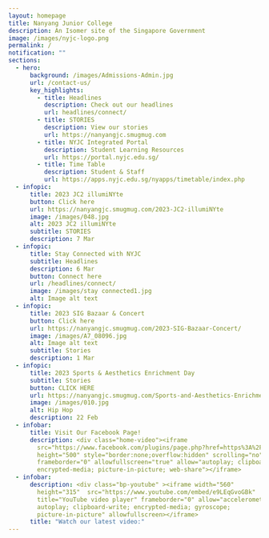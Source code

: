 ```yaml
---
layout: homepage
title: Nanyang Junior College
description: An Isomer site of the Singapore Government
image: /images/nyjc-logo.png
permalink: /
notification: ""
sections:
  - hero:
      background: /images/Admissions-Admin.jpg
      url: /contact-us/
      key_highlights:
        - title: Headlines
          description: Check out our headlines
          url: headlines/connect/
        - title: STORIES
          description: View our stories
          url: https://nanyangjc.smugmug.com
        - title: NYJC Integrated Portal
          description: Student Learning Resources
          url: https://portal.nyjc.edu.sg/
        - title: Time Table
          description: Student & Staff
          url: https://apps.nyjc.edu.sg/nyapps/timetable/index.php
  - infopic:
      title: 2023 JC2 illumiNYte
      button: Click here
      url: https://nanyangjc.smugmug.com/2023-JC2-illumiNYte
      image: /images/048.jpg
      alt: 2023 JC2 illumiNYte
      subtitle: STORIES
      description: 7 Mar
  - infopic:
      title: Stay Connected with NYJC
      subtitle: Headlines
      description: 6 Mar
      button: Connect here
      url: /headlines/connect/
      image: /images/stay connected1.jpg
      alt: Image alt text
  - infopic:
      title: 2023 SIG Bazaar & Concert
      button: Click here
      url: https://nanyangjc.smugmug.com/2023-SIG-Bazaar-Concert/
      image: /images/A7_08096.jpg
      alt: Image alt text
      subtitle: Stories
      description: 1 Mar
  - infopic:
      title: 2023 Sports & Aesthetics Enrichment Day
      subtitle: Stories
      button: CLICK HERE
      url: https://nanyangjc.smugmug.com/Sports-and-Aesthetics-Enrichment-Day
      image: /images/010.jpg
      alt: Hip Hop
      description: 22 Feb
  - infobar:
      title: Visit Our Facebook Page!
      description: <div class="home-video"><iframe
        src="https://www.facebook.com/plugins/page.php?href=https%3A%2F%2Fwww.facebook.com%2FNanyangjc%2F&tabs=timeline&width=340&height=500&small_header=false&adapt_container_width=true&hide_cover=false&show_facepile=true&appId"
        height="500" style="border:none;overflow:hidden" scrolling="no"
        frameborder="0" allowfullscreen="true" allow="autoplay; clipboard-write;
        encrypted-media; picture-in-picture; web-share"></iframe>
  - infobar:
      description: <div class="bp-youtube" ><iframe width="560"
        height="315"  src="https://www.youtube.com/embed/e9LEqGvoGBk"
        title="YouTube video player" frameborder="0" allow="accelerometer;
        autoplay; clipboard-write; encrypted-media; gyroscope;
        picture-in-picture" allowfullscreen></iframe>
      title: "Watch our latest video:"
---
```

